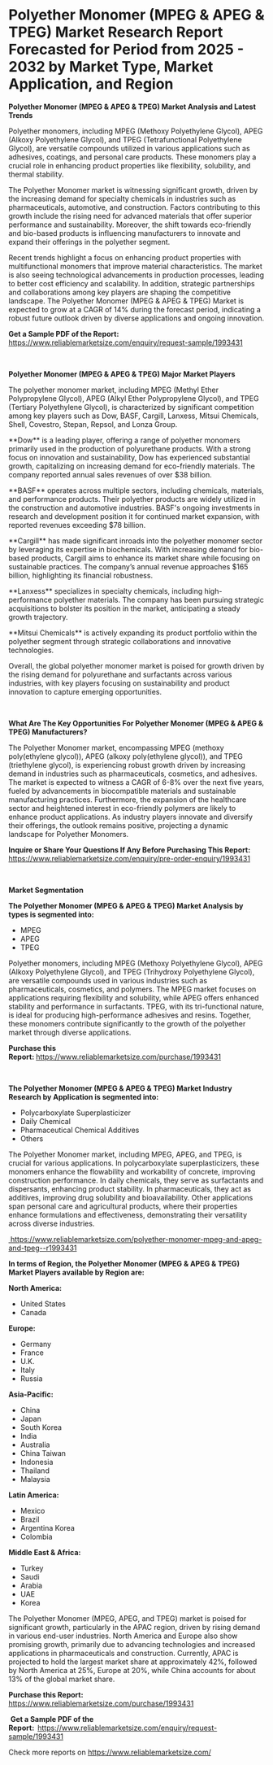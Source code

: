 <p><h1>Polyether Monomer (MPEG & APEG & TPEG) Market Research Report Forecasted for Period from 2025 -  2032 by Market Type, Market Application, and Region</h1></p><p><strong>Polyether Monomer (MPEG & APEG & TPEG) Market Analysis and Latest Trends</strong></p>
<p><p>Polyether monomers, including MPEG (Methoxy Polyethylene Glycol), APEG (Alkoxy Polyethylene Glycol), and TPEG (Tetrafunctional Polyethylene Glycol), are versatile compounds utilized in various applications such as adhesives, coatings, and personal care products. These monomers play a crucial role in enhancing product properties like flexibility, solubility, and thermal stability.</p><p>The Polyether Monomer market is witnessing significant growth, driven by the increasing demand for specialty chemicals in industries such as pharmaceuticals, automotive, and construction. Factors contributing to this growth include the rising need for advanced materials that offer superior performance and sustainability. Moreover, the shift towards eco-friendly and bio-based products is influencing manufacturers to innovate and expand their offerings in the polyether segment.</p><p>Recent trends highlight a focus on enhancing product properties with multifunctional monomers that improve material characteristics. The market is also seeing technological advancements in production processes, leading to better cost efficiency and scalability. In addition, strategic partnerships and collaborations among key players are shaping the competitive landscape. The Polyether Monomer (MPEG & APEG & TPEG) Market is expected to grow at a CAGR of 14% during the forecast period, indicating a robust future outlook driven by diverse applications and ongoing innovation.</p></p>
<p><strong>Get a Sample PDF of the Report:&nbsp;</strong> <a href="https://www.reliablemarketsize.com/enquiry/request-sample/1993431?utm_campaign=1911&utm_medium=2&utm_source=Github&utm_content=ia&utm_term=05022025&utm_id=polyether-monomer-mpeg-apeg-tpeg">https://www.reliablemarketsize.com/enquiry/request-sample/1993431</a></p>
<p>&nbsp;</p>
<p><strong>Polyether Monomer (MPEG & APEG & TPEG) Major Market Players</strong></p>
<p><p>The polyether monomer market, including MPEG (Methyl Ether Polypropylene Glycol), APEG (Alkyl Ether Polypropylene Glycol), and TPEG (Tertiary Polyethylene Glycol), is characterized by significant competition among key players such as Dow, BASF, Cargill, Lanxess, Mitsui Chemicals, Shell, Covestro, Stepan, Repsol, and Lonza Group.</p><p>**Dow** is a leading player, offering a range of polyether monomers primarily used in the production of polyurethane products. With a strong focus on innovation and sustainability, Dow has experienced substantial growth, capitalizing on increasing demand for eco-friendly materials. The company reported annual sales revenues of over $38 billion.</p><p>**BASF** operates across multiple sectors, including chemicals, materials, and performance products. Their polyether products are widely utilized in the construction and automotive industries. BASF's ongoing investments in research and development position it for continued market expansion, with reported revenues exceeding $78 billion.</p><p>**Cargill** has made significant inroads into the polyether monomer sector by leveraging its expertise in biochemicals. With increasing demand for bio-based products, Cargill aims to enhance its market share while focusing on sustainable practices. The company’s annual revenue approaches $165 billion, highlighting its financial robustness.</p><p>**Lanxess** specializes in specialty chemicals, including high-performance polyether materials. The company has been pursuing strategic acquisitions to bolster its position in the market, anticipating a steady growth trajectory. </p><p>**Mitsui Chemicals** is actively expanding its product portfolio within the polyether segment through strategic collaborations and innovative technologies. </p><p>Overall, the global polyether monomer market is poised for growth driven by the rising demand for polyurethane and surfactants across various industries, with key players focusing on sustainability and product innovation to capture emerging opportunities.</p></p>
<p>&nbsp;</p>
<p><strong>What Are The Key Opportunities For Polyether Monomer (MPEG & APEG & TPEG) Manufacturers?</strong></p>
<p><p>The Polyether Monomer market, encompassing MPEG (methoxy poly(ethylene glycol)), APEG (alkoxy poly(ethylene glycol)), and TPEG (triethylene glycol), is experiencing robust growth driven by increasing demand in industries such as pharmaceuticals, cosmetics, and adhesives. The market is expected to witness a CAGR of 6-8% over the next five years, fueled by advancements in biocompatible materials and sustainable manufacturing practices. Furthermore, the expansion of the healthcare sector and heightened interest in eco-friendly polymers are likely to enhance product applications. As industry players innovate and diversify their offerings, the outlook remains positive, projecting a dynamic landscape for Polyether Monomers.</p></p>
<p><strong>Inquire or Share Your Questions If Any Before Purchasing This Report:</strong> <a href="https://www.reliablemarketsize.com/enquiry/pre-order-enquiry/1993431?utm_campaign=1911&utm_medium=2&utm_source=Github&utm_content=ia&utm_term=05022025&utm_id=polyether-monomer-mpeg-apeg-tpeg">https://www.reliablemarketsize.com/enquiry/pre-order-enquiry/1993431</a></p>
<p>&nbsp;</p>
<p><strong>Market Segmentation</strong></p>
<p><strong>The Polyether Monomer (MPEG & APEG & TPEG) Market Analysis by types is segmented into:</strong></p>
<p><ul><li>MPEG</li><li>APEG</li><li>TPEG</li></ul></p>
<p><p>Polyether monomers, including MPEG (Methoxy Polyethylene Glycol), APEG (Alkoxy Polyethylene Glycol), and TPEG (Trihydroxy Polyethylene Glycol), are versatile compounds used in various industries such as pharmaceuticals, cosmetics, and polymers. The MPEG market focuses on applications requiring flexibility and solubility, while APEG offers enhanced stability and performance in surfactants. TPEG, with its tri-functional nature, is ideal for producing high-performance adhesives and resins. Together, these monomers contribute significantly to the growth of the polyether market through diverse applications.</p></p>
<p><strong>Purchase this Report:&nbsp;</strong><a href="https://www.reliablemarketsize.com/purchase/1993431?utm_campaign=1911&utm_medium=2&utm_source=Github&utm_content=ia&utm_term=05022025&utm_id=polyether-monomer-mpeg-apeg-tpeg">https://www.reliablemarketsize.com/purchase/1993431</a></p>
<p>&nbsp;</p>
<p><strong>The Polyether Monomer (MPEG & APEG & TPEG) Market Industry Research by Application is segmented into:</strong></p>
<p><ul><li>Polycarboxylate Superplasticizer</li><li>Daily Chemical</li><li>Pharmaceutical Chemical Additives</li><li>Others</li></ul></p>
<p><p>The Polyether Monomer market, including MPEG, APEG, and TPEG, is crucial for various applications. In polycarboxylate superplasticizers, these monomers enhance the flowability and workability of concrete, improving construction performance. In daily chemicals, they serve as surfactants and dispersants, enhancing product stability. In pharmaceuticals, they act as additives, improving drug solubility and bioavailability. Other applications span personal care and agricultural products, where their properties enhance formulations and effectiveness, demonstrating their versatility across diverse industries.</p></p>
<p><a href="https://www.reliablemarketsize.com/polyether-monomer-mpeg-and-apeg-and-tpeg--r1993431?utm_campaign=1911&utm_medium=2&utm_source=Github&utm_content=ia&utm_term=05022025&utm_id=polyether-monomer-mpeg-apeg-tpeg">&nbsp;https://www.reliablemarketsize.com/polyether-monomer-mpeg-and-apeg-and-tpeg--r1993431</a></p>
<p><strong>In terms of Region, the Polyether Monomer (MPEG & APEG & TPEG) Market Players available by Region are:</strong></p>
<p>
    <p> <strong> North America: </strong>
        <ul>
            <li>United States</li>
            <li>Canada</li>
        </ul>
        </p> 
    <p> <strong> Europe: </strong>
        <ul>
            <li>Germany</li>
            <li>France</li>
            <li>U.K.</li>
            <li>Italy</li>
            <li>Russia</li>
        </ul>
        </p> 
    <p> <strong> Asia-Pacific: </strong>
        <ul>
            <li>China</li>
            <li>Japan</li>
            <li>South Korea</li>
            <li>India</li>
            <li>Australia</li>
            <li>China Taiwan</li>
            <li>Indonesia</li>
            <li>Thailand</li>
            <li>Malaysia</li>
        </ul>
        </p> 
    <p> <strong> Latin America: </strong>
        <ul>
            <li>Mexico</li>
            <li>Brazil</li>
            <li>Argentina Korea</li>
            <li>Colombia</li>
        </ul>
        </p> 
    <p> <strong> Middle East & Africa: </strong>
        <ul>
            <li>Turkey</li>
            <li>Saudi</li>
            <li>Arabia</li>
            <li>UAE</li>
            <li>Korea</li>
        </ul>
    </p>
    </p>
<p><p>The Polyether Monomer (MPEG, APEG, and TPEG) market is poised for significant growth, particularly in the APAC region, driven by rising demand in various end-user industries. North America and Europe also show promising growth, primarily due to advancing technologies and increased applications in pharmaceuticals and construction. Currently, APAC is projected to hold the largest market share at approximately 42%, followed by North America at 25%, Europe at 20%, while China accounts for about 13% of the global market share.</p></p>
<p><strong>Purchase this Report: </strong><a href="https://www.reliablemarketsize.com/purchase/1993431?utm_campaign=1911&utm_medium=2&utm_source=Github&utm_content=ia&utm_term=05022025&utm_id=polyether-monomer-mpeg-apeg-tpeg">https://www.reliablemarketsize.com/purchase/1993431</a></p>
<p>&nbsp;<strong>Get a Sample PDF of the Report:&nbsp;&nbsp;</strong><a href="https://www.reliablemarketsize.com/enquiry/request-sample/1993431?utm_campaign=1911&utm_medium=2&utm_source=Github&utm_content=ia&utm_term=05022025&utm_id=polyether-monomer-mpeg-apeg-tpeg">https://www.reliablemarketsize.com/enquiry/request-sample/1993431</a></p>
<p><strong></strong></p>
<p>Check more reports on <a href="https://www.reliablemarketsize.com/?utm_campaign=1911&utm_medium=2&utm_source=Github&utm_content=ia&utm_term=05022025&utm_id=polyether-monomer-mpeg-apeg-tpeg">https://www.reliablemarketsize.com/</a></p>
